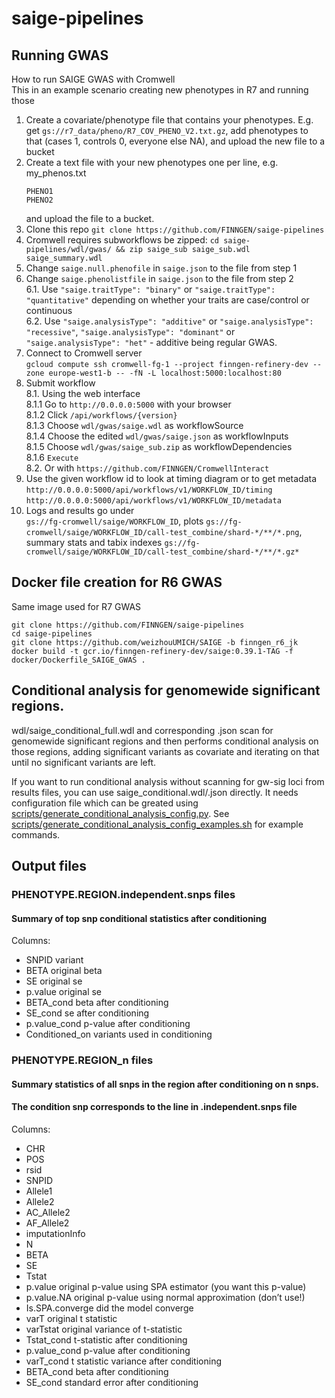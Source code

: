 # saige-pipelines

## Running GWAS

How to run SAIGE GWAS with Cromwell  
This in an example scenario creating new phenotypes in R7 and running those

1. Create a covariate/phenotype file that contains your phenotypes. E.g. get `gs://r7_data/pheno/R7_COV_PHENO_V2.txt.gz`, add phenotypes to that (cases 1, controls 0, everyone else NA), and upload the new file to a bucket
2. Create a text file with your new phenotypes one per line, e.g.  
    my_phenos.txt
    ```
    PHENO1
    PHENO2
    ```
    and upload the file to a bucket.
3. Clone this repo `git clone https://github.com/FINNGEN/saige-pipelines`
4. Cromwell requires subworkflows be zipped: `cd saige-pipelines/wdl/gwas/ && zip saige_sub saige_sub.wdl saige_summary.wdl`
5. Change `saige.null.phenofile` in `saige.json` to the file from step 1
6. Change `saige.phenolistfile` in `saige.json` to the file from step 2  
    6.1. Use `"saige.traitType": "binary"` or `"saige.traitType": "quantitative"` depending on whether your traits are case/control or continuous  
    6.2. Use `"saige.analysisType": "additive"` or `"saige.analysisType": "recessive"`, `"saige.analysisType": "dominant"` or `"saige.analysisType": "het"` - additive being regular GWAS. 
7. Connect to Cromwell server  
    `gcloud compute ssh cromwell-fg-1 --project finngen-refinery-dev --zone europe-west1-b -- -fN -L localhost:5000:localhost:80`
8. Submit workflow  
    8.1. Using the web interface  
        8.1.1 Go to `http://0.0.0.0:5000` with your browser  
        8.1.2 Click `/api/workflows/{version}`  
        8.1.3 Choose `wdl/gwas/saige.wdl` as workflowSource  
        8.1.4 Choose the edited `wdl/gwas/saige.json` as workflowInputs  
        8.1.5 Choose `wdl/gwas/saige_sub.zip` as workflowDependencies  
        8.1.6 `Execute`  
    8.2. Or with `https://github.com/FINNGEN/CromwellInteract`
9. Use the given workflow id to look at timing diagram or to get metadata  
`http://0.0.0.0:5000/api/workflows/v1/WORKFLOW_ID/timing`
`http://0.0.0.0:5000/api/workflows/v1/WORKFLOW_ID/metadata`
10. Logs and results go under  
`gs://fg-cromwell/saige/WORKFLOW_ID`, plots `gs://fg-cromwell/saige/WORKFLOW_ID/call-test_combine/shard-*/**/*.png`, summary stats and tabix indexes `gs://fg-cromwell/saige/WORKFLOW_ID/call-test_combine/shard-*/**/*.gz*`

## Docker file creation for R6 GWAS

Same image used for R7 GWAS

```
git clone https://github.com/FINNGEN/saige-pipelines
cd saige-pipelines
git clone https://github.com/weizhouUMICH/SAIGE -b finngen_r6_jk
docker build -t gcr.io/finngen-refinery-dev/saige:0.39.1-TAG -f docker/Dockerfile_SAIGE_GWAS .
```

## Conditional analysis for genomewide significant regions.

wdl/saige_conditional_full.wdl and corresponding .json scan for genomewide significant regions and then performs conditional analysis on those regions, adding significant variants as covariate and iterating on that until no significant variants are left.

If you want to run conditional analysis without scanning for gw-sig loci from results files, you can use saige_conditional.wdl/.json directly. It needs configuration file which can be greated using [scripts/generate_conditional_analysis_config.py](scripts/generate_conditional_analysis_config.py). See [scripts/generate_conditional_analysis_config_examples.sh](scripts/generate_conditional_analysis_config_examples.sh) for example commands.

## Output files

### PHENOTYPE.REGION.independent.snps files
#### Summary of top snp conditional statistics after conditioning

Columns:

- SNPID   variant
- BETA    original beta
- SE      original se
- p.value original se
- BETA_cond       beta after conditioning
- SE_cond se after conditioning
- p.value_cond    p-value after conditioning
- Conditioned_on variants used in conditioning 


### PHENOTYPE.REGION_n files
#### Summary statistics of all snps in the region after conditioning on n snps.
#### The condition snp corresponds to the line in .independent.snps file

Columns:
- CHR 
- POS 
- rsid 
- SNPID 
- Allele1 
- Allele2 
- AC_Allele2 
- AF_Allele2 
- imputationInfo 
- N 
- BETA 
- SE 
- Tstat 
- p.value  original p-value using SPA estimator (you want this p-value)
- p.value.NA  original p-value using normal approximation (don’t use!)
- Is.SPA.converge  did the model converge
- varT original t statistic
- varTstat  original variance of t-statistic
- Tstat_cond  t-statistic after conditioning
- p.value_cond  p-value after conditioning
- varT_cond  t statistic variance after conditioning
- BETA_cond  beta after conditioning
- SE_cond standard error after conditioning



